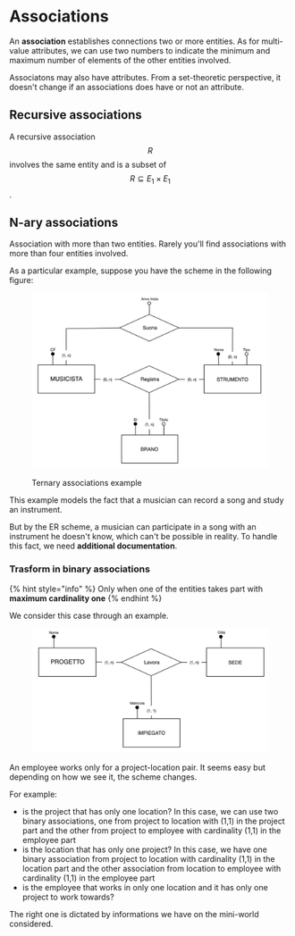 # Associations

An **association** establishes connections two or more entities. As for multi-value attributes, we can use two numbers to indicate the minimum and maximum number of elements of the other entities involved.



Associatons may also have attributes. From a  set-theoretic perspective, it doesn't change if an associations does have or not an attribute.&#x20;

## Recursive associations

A recursive association $$R$$ involves the same entity and is a subset of $$R\subseteq E_1\times E_1$$.



## N-ary associations

Association with more than two entities. Rarely you'll find associations with more than four entities involved.



As a particular example, suppose you have the scheme in the following figure:

<figure><img src="../.gitbook/assets/Screenshot 2024-04-08 alle 15.37.52.png" alt=""><figcaption><p>Ternary associations example</p></figcaption></figure>

This example models the fact that a musician can record a song and study an instrument.

But by the ER scheme, a musician can participate in a song with an instrument he doesn't know, which can't be possible in reality. To handle this fact, we need **additional documentation**.

### Trasform in binary associations

{% hint style="info" %}
Only when one of the entities takes part with **maximum cardinality one**
{% endhint %}

We consider this case through an example.

<figure><img src="../.gitbook/assets/Screenshot 2024-04-08 alle 15.45.41.png" alt=""><figcaption></figcaption></figure>

An employee works only for a project-location pair. It seems easy but depending on how we see it, the scheme changes.

For example:&#x20;

* is the project that has only one location? In this case, we can use two binary associations, one from project to location with (1,1) in the project part and the other from project to employee with cardinality (1,1) in the employee part
* is the location that has only one project? In this case, we have one binary association from project to location with cardinality (1,1) in the location part and the other association from location to employee with cardinality (1,1) in the employee part
* is the employee that works in only one location and it has only one project to work towards?

The right one is dictated by informations we have on the mini-world considered.
